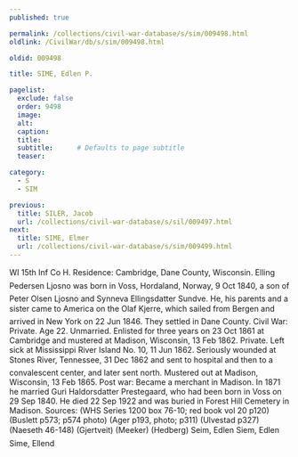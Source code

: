 ```yaml
---
published: true

permalink: /collections/civil-war-database/s/sim/009498.html
oldlink: /CivilWar/db/s/sim/009498.html

oldid: 009498

title: SIME, Edlen P.

pagelist:
  exclude: false
  order: 9498
  image: 
  alt:
  caption:
  title:
  subtitle:      # Defaults to page subtitle
  teaser:

category: 
  - S 
  - SIM

previous:
  title: SILER, Jacob
  url: /collections/civil-war-database/s/sil/009497.html  
next:
  title: SIME, Elmer
  url: /collections/civil-war-database/s/sim/009499.html   
---
```

WI 15th Inf Co H. Residence: Cambridge, Dane County, Wisconsin. &#147;Elling Pedersen Ljosno&#148; was born in Voss, Hordaland, Norway, 9 Oct 1840, a son of Peter Olsen Ljosno and Synneva Ellingsdatter Sundve. He, his parents and a sister came to America on the &#147;Olaf Kjerre&#148;, which sailed from Bergen and arrived in New York on 22 Jun 1846. They settled in Dane County. Civil War: Private. Age 22. Unmarried. Enlisted for three years on 23 Oct 1861 at Cambridge and mustered at Madison, Wisconsin, 13 Feb 1862. Private. Left sick at Mississippi River Island No. 10, 11 Jun 1862. Seriously wounded at Stone&#146;s River, Tennessee, 31 Dec 1862 and sent to hospital and then to a convalescent center, and later sent north. Mustered out at Madison, Wisconsin, 13 Feb 1865. Post war: Became a merchant in Madison. In 1871 he married Guri Haldorsdatter Prestegaard, who had been born in Voss on 29 Sep 1840. He died 22 Sep 1922 and was buried in Forest Hill Cemetery in Madison. Sources: (WHS Series 1200 box 76-10; red book vol 20 p120) (Buslett p573; p574 photo) (Ager p193, photo; p311) (Ulvestad p327) (Naeseth &#146;46-148) (Gjertveit) (Meeker) (Hedberg) &#147;Seim, Edlen&#148; &#147;Siem, Edlen&#148; &#147;Sime, Ellend&#148;